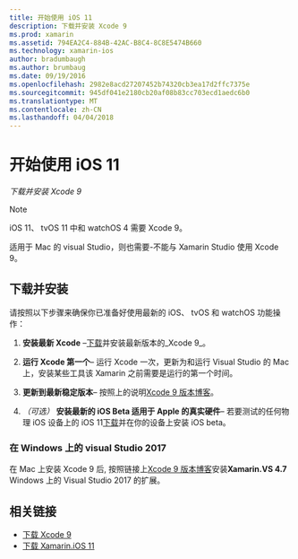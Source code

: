 ```yaml
---
title: 开始使用 iOS 11
description: 下载并安装 Xcode 9
ms.prod: xamarin
ms.assetid: 794EA2C4-884B-42AC-B8C4-8C8E5474B660
ms.technology: xamarin-ios
author: bradumbaugh
ms.author: brumbaug
ms.date: 09/19/2016
ms.openlocfilehash: 2982e8acd27207452b74320cb3ea17d2ffc7375e
ms.sourcegitcommit: 945df041e2180cb20af08b83cc703ecd1aedc6b0
ms.translationtype: MT
ms.contentlocale: zh-CN
ms.lasthandoff: 04/04/2018
---
```

# <a name="getting-started-with-ios-11"></a>开始使用 iOS 11

_下载并安装 Xcode 9_

> [!NOTE]
> iOS 11、 tvOS 11 中和 watchOS 4 需要 Xcode 9。
>
> 适用于 Mac 的 visual Studio，则也需要-不能与 Xamarin Studio 使用 Xcode 9。

## <a name="download-and-install"></a>下载并安装

请按照以下步骤来确保你已准备好使用最新的 iOS、 tvOS 和 watchOS 功能操作：

1. **安装最新 Xcode** –[下载](https://developer.apple.com/download/)并安装最新版本的_Xcode 9_。

2. **运行 Xcode 第一个**– 运行 Xcode 一次，更新为和运行 Visual Studio 的 Mac 上，安装某些工具该 Xamarin 之前需要是运行的第一个时间。

3. **更新到最新稳定版本**– 按照上的说明[Xcode 9 版本博客](https://releases.xamarin.com/stable-release-15-3-5-with-xcode-9-support/)。

4. _（可选）_ **安装最新的 iOS Beta 适用于 Apple 的真实硬件**– 若要测试的任何物理 iOS 设备上的 iOS 11[下载](https://developer.apple.com/download/)并在你的设备上安装 iOS beta。


### <a name="visual-studio-2017-on-windows"></a>在 Windows 上的 visual Studio 2017

在 Mac 上安装 Xcode 9 后, 按照链接上[Xcode 9 版本博客](https://releases.xamarin.com/stable-release-15-3-5-with-xcode-9-support/)安装**Xamarin.VS 4.7** Windows 上的 Visual Studio 2017 的扩展。


## <a name="related-links"></a>相关链接

- [下载 Xcode 9](https://developer.apple.com/download/)
- [下载 Xamarin.iOS 11](https://releases.xamarin.com/stable-release-15-3-5-with-xcode-9-support/)
